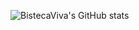 ![BistecaViva's GitHub stats](https://github-readme-stats.vercel.app/api?username=BistecaViva&show_icons=true&theme=radical)
